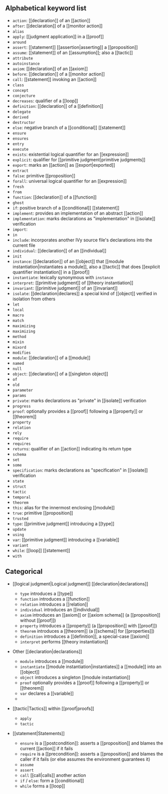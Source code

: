 
## Alphabetical keyword list

  - `action`: [[declaration]] of an [[action]] 
  - `after`: [[declaration]] of a [[monitor action]]
  - `alias`
  - `apply`: [[judgment application]] in a [[proof]]
  - `around`
  - `assert`: [[statement]] [[assertion|asserting]] a [[proposition]]
  - `assume`: [[statement]] of an [[assumption]]; also a [[tactic]]
  - `attribute`
  - `autoinstance`
  - `axiom`: [[declaration]] of an [[axiom]]
  - `before`: [[declaration]] of a [[monitor action]]
  - `call`: [[statement]] invoking an [[action]]
  - `class`
  - `concept`
  - `conjecture`
  - `decreases`: qualifier of a [[loop]]
  - `definition`: [[declaration]] of a [[definition]]
  - `delegate`
  - `derived`
  - `destructor`
  - `else`: negative branch of a [[conditional]] [[statement]]
  - `ensure`
  - `ensures`
  - `entry`
  - `execute`
  - `exists`: existential logical quantifier for an [[expression]]
  - `explicit`: qualifier for [[primitive judgment|primitive judgments]]
  - `export`: marks an [[action]] as [[export|exported]]
  - `extract`
  - `false`: primitive [[proposition]]
  - `forall`: universal logical quantifier for an [[expression]]
  - `fresh`
  - `from`
  - `function`: [[declaration]] of a [[function]]
  - `ghost`
  - `if`: positive branch of a [[conditional]] [[statement]]
  - `implement`: provides an implementation of an abstract [[action]]
  - `implementation`: marks declarations as "implementation" in [[isolate]] verification
  - `import`: 
  - `in`
  - `include`: incorporates another IVy source file's declarations into the current file
  - `individual`: [[declaration]] of an [[individual]]
  - `init`
  - `instance`: [[declaration]] of an [[object]] that [[module instantiation|instantiates a module]], also a [[tactic]] that does [[explicit quantifier instantiation]] in a [[proof]]
  - `instantiate`: lexically synonymous with `instance`
  - `interpret`: [[primitive judgment]] of [[theory instantiation]]
  - `invariant`: [[primitive judgment]] of an [[invariant]]
  - `isolate`: [[declaration|declares]] a special kind of [[object]] verified in isolation from others
  - `let`
  - `local`
  - `macro`
  - `match`
  - `maximizing`
  - `maximizing`
  - `method`
  - `mixin`
  - `mixord`
  - `modifies`
  - `module`: [[declaration]] of a [[module]]
  - `named`
  - `null`
  - `object`: [[declaration]] of a [[singleton object]]
  - `of`
  - `old`
  - `parameter`
  - `params`
  - `private`: marks declarations as "private" in [[isolate]] verification
  - `progress`
  - `proof`: optionally provides a [[proof]] following a [[property]] or [[theorem]]
  - `property`
  - `relation`
  - `rely`
  - `require`
  - `requires`
  - `returns`: qualifier of an [[action]] indicating its return type
  - `schema`
  - `set`
  - `some`
  - `specification`: marks declarations as "specification" in [[isolate]] verification
  - `state`
  - `struct`
  - `tactic`
  - `temporal`
  - `theorem`
  - `this`: alias for the innermost enclosing [[module]]
  - `true`: primitive [[proposition]]
  - `trusted`
  - `type`: [[primitive judgment]] introducing a [[type]]
  - `update`
  - `using`
  - `var`: [[primitive judgment]] introducing a [[variable]]
  - `variant`
  - `while`: [[loop]] [[statement]]
  - `with`


## Categorical


  - [[logical judgment|Logical judgment]] [[declaration|declarations]]
    - `type` introduces a [[type]]
    - `function` introduces a [[function]]
    - `relation` introduces a [[relation]]
    - `individual` introduces an [[individual]]
    - `axiom` introduces an [[axiom]] or [[axiom schema]] (a [[proposition]] without [[proof]])
    - `property` introduces a [[property]] (a [[proposition]] with [[proof]])
    - `theorem` introduces a [[theorem]] (a [[schema]] for [[properties]])
    - `definition` introduces a [[definition]], a special-case [[axiom]]
    - `interpret` performs [[theory instantiation]]

  - Other [[declaration|declarations]]
    - `module` introduces a [[module]]
    - `instantiate` [[module instantiation|instantiates]] a [[module]] into an [[object]]
    - `object` introduces a singleton [[module instantiation]]
    - `proof` optionally provides a [[proof]] following a [[property]] or [[theorem]]
    - `var` declares a [[variable]]
    - 

  - [[tactic|Tactics]] within [[proof|proofs]]
	- `apply`
	- `tactic`

  - [[statement|Statements]]
	  - `ensure` is a [[postcondition]]: asserts a [[proposition]] and blames the current [[action]] if it fails
	  - `require` is a [[precondition]]: asserts a [[proposition]] and blames the caller if it fails (or else assumes the environment guarantees it)
	  - `assume`
	  - `assert`
	  - `call` [[call|calls]] another action
	  - `if` / `else`: form a [[conditional]]
	  - `while` forms a [[loop]]
